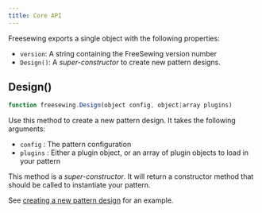```yaml
---
title: Core API
---
```

Freesewing exports a single object with the following properties:

 - `version`: A string containing the FreeSewing version number
 - `Design()`: A *super-constructor* to create new pattern designs.

## Design()

```js
function freesewing.Design(object config, object|array plugins)
```

Use this method to create a new pattern design. It takes the 
following arguments:

 - `config` : The pattern configuration
 - `plugins` : Either a plugin object, or an array of plugin objects
 to load in your pattern

<Tip>

This method is a *super-constructor*. It will return a constructor 
method that should be called to instantiate your pattern. 

See [creating a new pattern design](/howtos/core/new-design/) for an example.

</Tip>
